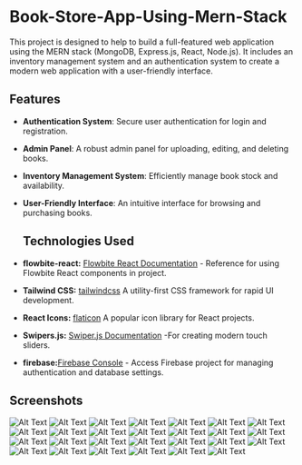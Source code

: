 <h1>Book-Store-App-Using-Mern-Stack </h1>
 This project is designed to help  to build a full-featured web application using the MERN stack (MongoDB, Express.js, React, Node.js). It includes an inventory management system and an authentication system to create a modern web application with a user-friendly interface.

## Features

- **Authentication System**: Secure user authentication for login and registration.
- **Admin Panel**: A robust admin panel for uploading, editing, and deleting books.
- **Inventory Management System**: Efficiently manage book stock and availability.
- **User-Friendly Interface**: An intuitive interface for browsing and purchasing books.
  ## Technologies Used
  
- **flowbite-react:** [Flowbite React Documentation](https://flowbite-react.com/docs/getting-started/introduction) - Reference for using Flowbite React components in  project.
- **Tailwind CSS:** [tailwindcss]( https://tailwindcss.com/docs/installation)  A utility-first CSS framework for rapid UI development.
- **React Icons:** [flaticon](https://www.flaticon.com/)  A popular icon library for React projects.

-  **Swipers.js:** [Swiper.js Documentation](https://swiperjs.com/get-started) -For creating modern touch sliders.
-  **firebase:**[Firebase Console](https://console.firebase.google.com/u/0/project/mern-book-inventory-8e6c7/overview) - Access  Firebase project for managing authentication and database settings.

  ## Screenshots
 ![Alt Text](https://github.com/SidratulAfrida/Book-Store-App-Using-Mern-Stack/blob/master/images/1.png)
 ![Alt Text](https://github.com/SidratulAfrida/Book-Store-App-Using-Mern-Stack/blob/master/images/2.png)
 ![Alt Text](https://github.com/SidratulAfrida/Book-Store-App-Using-Mern-Stack/blob/master/images/3.png)
  ![Alt Text](https://github.com/SidratulAfrida/Book-Store-App-Using-Mern-Stack/blob/master/images/5.png)
 ![Alt Text](https://github.com/SidratulAfrida/Book-Store-App-Using-Mern-Stack/blob/master/images/6.png)
 ![Alt Text](https://github.com/SidratulAfrida/Book-Store-App-Using-Mern-Stack/blob/master/images/7.png)
  ![Alt Text](https://github.com/SidratulAfrida/Book-Store-App-Using-Mern-Stack/blob/master/images/8.png)
 ![Alt Text](https://github.com/SidratulAfrida/Book-Store-App-Using-Mern-Stack/blob/master/images/12.png)
  ![Alt Text](https://github.com/SidratulAfrida/Book-Store-App-Using-Mern-Stack/blob/master/images/13.png)
 ![Alt Text](https://github.com/SidratulAfrida/Book-Store-App-Using-Mern-Stack/blob/master/images/14.png)
 ![Alt Text](https://github.com/SidratulAfrida/Book-Store-App-Using-Mern-Stack/blob/master/images/15.png)
 ![Alt Text](https://github.com/SidratulAfrida/Book-Store-App-Using-Mern-Stack/blob/master/images/16.png)
 ![Alt Text](https://github.com/SidratulAfrida/Book-Store-App-Using-Mern-Stack/blob/master/images/17.png)
 ![Alt Text](https://github.com/SidratulAfrida/Book-Store-App-Using-Mern-Stack/blob/master/images/Screenshot%202024-08-10%20212059.png)
  ![Alt Text](https://github.com/SidratulAfrida/Book-Store-App-Using-Mern-Stack/blob/master/images/18.png)
 ![Alt Text](https://github.com/SidratulAfrida/Book-Store-App-Using-Mern-Stack/blob/master/images/19.png)
 ![Alt Text](https://github.com/SidratulAfrida/Book-Store-App-Using-Mern-Stack/blob/master/images/20.png)
  ![Alt Text](https://github.com/SidratulAfrida/Book-Store-App-Using-Mern-Stack/blob/master/images/21.png)
 ![Alt Text](https://github.com/SidratulAfrida/Book-Store-App-Using-Mern-Stack/blob/master/images/23.png)
 ![Alt Text](https://github.com/SidratulAfrida/Book-Store-App-Using-Mern-Stack/blob/master/images/before%2024.png)
 ![Alt Text](https://github.com/SidratulAfrida/Book-Store-App-Using-Mern-Stack/blob/master/images/24.png)
 ![Alt Text](https://github.com/SidratulAfrida/Book-Store-App-Using-Mern-Stack/blob/master/images/25.png)
 ![Alt Text](https://github.com/SidratulAfrida/Book-Store-App-Using-Mern-Stack/blob/master/images/26.png)
 ![Alt Text](https://github.com/SidratulAfrida/Book-Store-App-Using-Mern-Stack/blob/master/images/10.png)
  ![Alt Text](https://github.com/SidratulAfrida/Book-Store-App-Using-Mern-Stack/blob/master/images/27.png)
 ![Alt Text](https://github.com/SidratulAfrida/Book-Store-App-Using-Mern-Stack/blob/master/images/28.png)
 ![Alt Text](https://github.com/SidratulAfrida/Book-Store-App-Using-Mern-Stack/blob/master/images/11.png)
 
 
  


